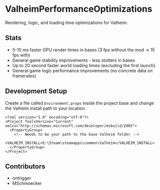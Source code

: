# ValheimPerformanceOptimizations
Rendering, logic, and loading time optimizations for Valheim.
## Stats
* 5-10 ms faster GPU render times in bases (3 fps without the mod -> 15 fps with)
* General game stability improvements - less stutters in bases
* Up to 20 second faster world loading times (excluding the first launch)
* General game logic performance improvements (no concrete data on framerates)

## Development Setup
Create a file called `Environment.props` inside the project base and change the Valheim install path to your location.
```
<?xml version="1.0" encoding="utf-8"?>
<Project ToolsVersion="Current" xmlns="http://schemas.microsoft.com/developer/msbuild/2003">
  <PropertyGroup>
    <!-- Needs to be your path to the base Valheim folder -->
    <VALHEIM_INSTALL>E:\Steam\steamapps\common\Valheim</VALHEIM_INSTALL>
  </PropertyGroup>
</Project>
```

## Contributors
* ontrigger
* MSchmoecker
